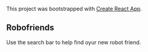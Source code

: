 This project was bootstrapped with [Create React App](https://github.com/facebook/create-react-app).

## Robofriends

Use the search bar to help find oyur new robot friend. 